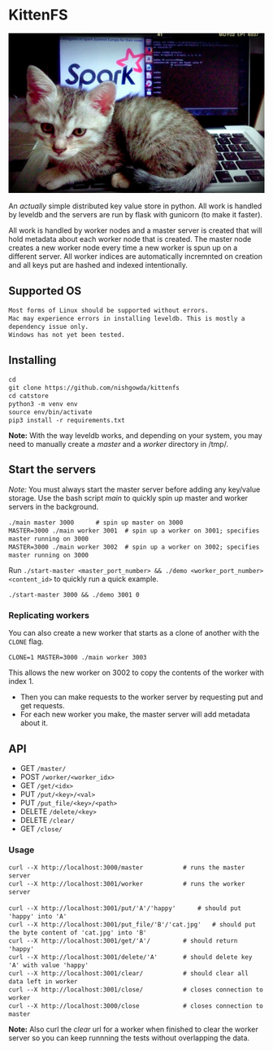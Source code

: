 # KittenFS
<img src="cat.jpg" alt="cat" width="800"/>

An *actually* simple distributed key value store in python. All work is handled by leveldb and the servers are run by flask with gunicorn (to make it faster).

All work is handled by worker nodes and a master server is created that will hold metadata about each worker node that is created. The master node creates a new worker node every time a new worker is spun up on a different server. All worker indices are automatically incremnted on creation and all keys put are hashed and indexed intentionally.

## Supported OS
```
Most forms of Linux should be supported without errors.
Mac may experience errors in installing leveldb. This is mostly a dependency issue only.
Windows has not yet been tested.
```

## Installing
```
cd
git clone https://github.com/nishgowda/kittenfs
cd catstore
python3 -m venv env
source env/bin/activate
pip3 install -r requirements.txt
```

**Note:** With the way leveldb works, and depending on your system, you may need to manually create a *master* and a *worker* directory in /tmp/.

## Start the servers
*Note:* You must always start the master server before adding any key/value storage.
Use the bash script *main* to quickly spin up master and worker servers in the background.
```
./main master 3000 		# spin up master on 3000
MASTER=3000 ./main worker 3001 	# spin up a worker on 3001; specifies master running on 3000
MASTER=3000 ./main worker 3002 	# spin up a worker on 3002; specifies master running on 3000

```

Run `./start-master <master_port_number> && ./demo <worker_port_number> <content_id>` to quickly run a quick example.

```
./start-master 3000 && ./demo 3001 0
```

### Replicating workers
You can also create a new worker that starts as a clone of another with the `CLONE` flag.
```
CLONE=1 MASTER=3000 ./main worker 3003
```
This allows the new worker on 3002 to copy the contents of the worker with index 1.

- Then you can make requests to the worker server by requesting put and get requests.
- For each new worker you make, the master server will add metadata about it.

## API
- GET `/master/`
- POST `/worker/<worker_idx>`
- GET `/get/<idx>`
- PUT `/put/<key>/<val>`
- PUT `/put_file/<key>/<path>`
- DELETE `/delete/<key>`
- DELETE `/clear/`
- GET `/close/`

### Usage
```
curl --X http://localhost:3000/master 			# runs the master server
curl --X http://localhost:3001/worker			# runs the worker server

curl --X http://localhost:3001/put/'A'/'happy'  	# should put 'happy' into 'A'
curl --X http://localhost:3001/put_file/'B'/'cat.jpg'  	# should put the byte content of 'cat.jpg' into 'B'
curl --X http://localhost:3001/get/'A'/			# should return 'happy'
curl --X http://localhost:3001/delete/'A'		# should delete key 'A' with value 'happy' 
curl --X http://localhost:3001/clear/			# should clear all data left in worker
curl --X http://localhost:3001/close/			# closes connection to worker
curl --X http://localhost:3000/close			# closes connection to master
```
**Note:** Also curl the *clear* url for a worker when finished to clear the  worker server so you can keep runnning the tests without overlapping the data.
